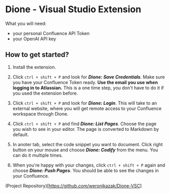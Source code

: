 # Dione - Visual Studio Extension

What you will need:
- your personal Confluence API Token
- your OpenAI API key

## How to get started?

1. Install the extension.

2. Click `ctrl + shift + P` and look for ***Dione: Save Credentials***. Make sure you have your Confluence Token ready. **Use the email you use when logging in to Atlassian.** This is a one time step, you don't have to do it if you used the extension before.

3. Click `ctrl + shift + P` and look for ***Dione: Login***. This will take to an external website, where you will get remote access to your Confluence workspace through Dione.

4. Click `ctrl + shift + P` and find ***Dione: List Pages***. Choose the page you wish to see in your editor. The page is converted to Markdown by default.

5. In anoter tab, select the code snippet you want to document. Click right button on your mouse and choose ***Dione: Codify*** from the menu. You can do it multiple times.

6. When you're happy with your changes, click `ctrl + shift + P` again and choose ***Dione: Push Pages***. You should be able to see the changes in your Confluence.


(Project Repository)[https://github.com/weronikazak/Dione-VSC] 